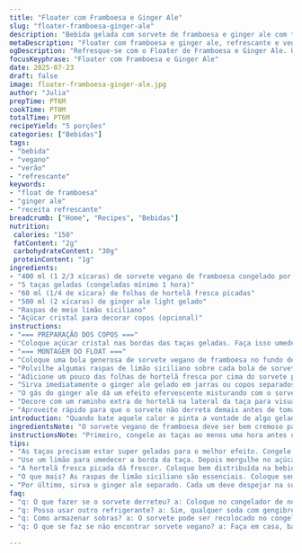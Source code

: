 ```yaml
---
title: "Floater com Framboesa e Ginger Ale"
slug: "floater-framboesa-ginger-ale"
description: "Bebida gelada com sorvete de framboesa e ginger ale com toque de hortelã e raspas de limão siciliano. Serve 5 pessoas. Sorvete cremoso, sabor intenso de framboesa, combinado com ginger ale leve e refrescante. Decora com folhas de hortelã fresca para aroma. Um float diferente, com brilho sutil da hortelã e cítrico do limão. Tempo total 10 minutos com sorvete congelado pelo menos 45 minutos. Bebida sem álcool, vegana, sem glúten, sem lactose, fácil de preparar e visual elegante."
metaDescription: "Floater com framboesa e ginger ale, refrescante e vegano, perfeito para dias quentes. Em 10 minutos, desfrute de um visual elegante e sabor intenso."
ogDescription: "Refresque-se com o Floater de Framboesa e Ginger Ale. Uma bebida deliciosa, vegana, perfeita para encontros ou festas. Simples e criativa."
focusKeyphrase: "Floater com Framboesa e Ginger Ale"
date: 2025-07-23
draft: false
image: floater-framboesa-ginger-ale.jpg
author: "Julia"
prepTime: PT6M
cookTime: PT0M
totalTime: PT6M
recipeYield: "5 porções"
categories: ["Bebidas"]
tags:
- "bebida"
- "vegano"
- "verão"
- "refrescante"
keywords:
- "float de framboesa"
- "ginger ale"
- "receita refrescante"
breadcrumb: ["Home", "Recipes", "Bebidas"]
nutrition: 
 calories: "150"
 fatContent: "2g"
 carbohydrateContent: "30g"
 proteinContent: "1g"
ingredients:
- "400 ml (1 2/3 xícaras) de sorvete vegano de framboesa congelado por 45 min"
- "5 taças geladas (congeladas mínimo 1 hora)"
- "60 ml (1/4 de xícara) de folhas de hortelã fresca picadas"
- "500 ml (2 xícaras) de ginger ale light gelado"
- "Raspas de meio limão siciliano"
- "Açúcar cristal para decorar copos (opcional)"
instructions:
- "=== PREPARAÇÃO DOS COPOS ==="
- "Coloque açúcar cristal nas bordas das taças geladas. Faça isso umedecendo a borda com limão e mergulhando no açúcar para decorar e dar textura."
- "=== MONTAGEM DO FLOAT ==="
- "Coloque uma bola generosa de sorvete vegano de framboesa no fundo de cada taça gelada."
- "Polvilhe algumas raspas de limão siciliano sobre cada bola de sorvete para aroma cítrico e sabor."
- "Adicione um pouco das folhas de hortelã fresca por cima do sorvete para frescor e textura."
- "Sirva imediatamente o ginger ale gelado em jarras ou copos separados para que cada pessoa despeje o refrigerante na taça com sorvete na hora de beber."
- "O gás do ginger ale dá um efeito efervescente misturando com o sorvete cremoso, criando bolhas delicadas."
- "Decore com um raminho extra de hortelã na lateral da taça para visual e aroma especiais."
- "Aproveite rápido para que o sorvete não derreta demais antes de tomar."
introduction: "Quando bate aquele calor e pinta a vontade de algo gelado, um float com framboesa e ginger ale cai bem. Sorvete vegano, cheio de sabor natural da fruta, combinado com o refresco borbulhante do ginger ale light. Fácil de montar. As taças congeladas são essenciais pra segurar a temperatura e evitar que derreta rápido. O limão siciliano entra para quebrar a doçura e acrescentar aroma marcante. A hortelã fresca deixa tudo leve, com sabor que lembra festa de verão. Cada pessoa adiciona o refrigerante no sorvete, aquele ritual gostoso de ver borbulhas subindo. Nada de pressa. Sempre bom ter a bebida e a sobremesa separadas pra cada um dosar como quer. Pode até ficar mais criativo, misturando com um pouco de água com gás e algum xarope de gengibre caseiro, mas mantendo o frescor. Lembrando que tudo vegano e sem glúten, para ninguém ficar de fora no grupo. Mais que uma bebida, é refresco com arte."
ingredientsNote: "O sorvete vegano de framboesa deve ser bem cremoso para dar aquela textura macia ao float. Se precisar, bata no processador para deixar uniforme antes de congelar. O ginger ale light aqui é fundamental pelo sabor menos doce e gaseificado na medida certa, mas qualquer refrigerante de gengibre serve, inclusive versões artesanais. As raspas de limão siciliano são um diferencial que dá aroma e contraste com a doçura das framboesas. A hortelã fresca garante frescor extra e deixa a bebida com cara de feita na hora, a vibe natural. Congelar bem as taças evita que o sorvete se dissolva rápido, mantendo a experiência sensorial intacta. A decoração no copo com açúcar é opcional, mas dá charme e um toque crocante gostoso para a bebida. Tudo simples, mas pensadinho para não perder o charme e o frescor ao servir."
instructionsNote: "Primeiro, congele as taças ao menos uma hora antes do preparo, isso ajuda a manter a bebida gelada mais tempo. O açúcar nas bordas pode ser feito passando limão e depois o açúcar, mas não exagere para evitar gosto doce demais na borda. A bola de sorvete deve ser colocada com cuidado para não derreter rápido. Rale as raspas de limão siciliano sobre o sorvete na hora para liberar os óleos essenciais e aroma. Use folhas de hortelã picadas para distribuir mais uniformemente aroma e sabor, mas também pode deixar folhas inteiras para decorar. Sirva o ginger ale separado para que cada um crie seu próprio float no copo, deixa a experiência mais divertida e visualmente atraente ao ver a efervescência misturando. O ideal é consumir na hora para manter o contraste quente-frio e a textura do sorvete fresca. Manter o float longe do calor para refletir toda a sensação refrescante é a dica final."
tips:
- "As taças precisam estar super geladas para o melhor efeito. Congele por uma hora. Isso ajuda a manter o sorvete firme por mais tempo. Não deixe derreter rápido."
- "Use um limão para umedecer a borda da taça. Depois mergulhe no açúcar cristal. Forma uma crocância gostosa. Mas não exagere no açúcar, cuidado com o excesso de doce."
- "A hortelã fresca picada dá frescor. Coloque bem distribuída na bebida. Mas pode usar raminhos inteiros na decoração. Isso deixa mais bonito. Vale a pena tentar."
- "O que mais? As raspas de limão siciliano são essenciais. Coloque sempre na hora, realça o sabor. Também recomenda-se usar um processador para o sorvete ficar homogêneo."
- "Por último, sirva o ginger ale separado. Cada um deve despejar na sua taça. Isso garante a efervescência. Visual bonito ao ver as bolhas subindo. Diversão na hora de beber."
faq:
- "q: O que fazer se o sorvete derreteu? a: Coloque no congelador de novo. O ideal é usar um sorvete bem cremoso. Se não der certo, tentar de novo. Não desista."
- "q: Posso usar outro refrigerante? a: Sim, qualquer soda com gengibre pode funcionar. Experimente, mas o ginger ale light é o melhor. Testar as condições de doçura também."
- "q: Como armazenar sobras? a: O sorvete pode ser recolocado no congelador. Mantenha a bebida em local fresco. Frases curtas boas para o armazenamento."
- "q: O que se faz se não encontrar sorvete vegano? a: Faça em casa, bata framboesas com leite de coco. Não tem, use sorvete normal. O sabor acaba mudando, mas fica gostoso."

---
```

